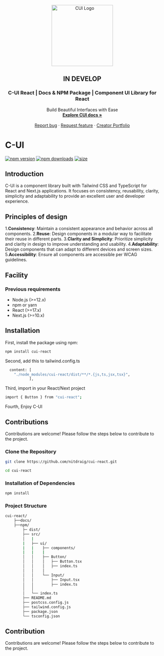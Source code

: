 <p align="center">
  <a href="https://c-ui.agustin.top/">
    <img src="https://res.cloudinary.com/draig/image/upload/v1720318582/cui/qri5p1r8fwfp8wvfc6l0.png" alt="CUI Logo" width="200" height="200">
  </a>
</p>
<h2 align="center">IN DEVELOP</h2>

<h3 align="center">C-UI React | Docs & NPM Package | Component UI Library for React</h3>

<p align="center">
  Build Beautiful Interfaces with Ease
  <br>
<a href="https://c-ui.agustin.top/"><strong>Explore CUI docs »</strong></a>
  <br>
  <br>
  <a href="https://github.com/nitdraig/cui-react/issues">Report bug</a>
  ·
  <a href="https://github.com/nitdraig/cui-react/issues">Request feature</a>
  ·
  <a href="https://agustin.top/">Creator Portfolio</a>
</p>

# C-UI

[![npm version](https://img.shields.io/npm/dm/cui-react.svg?style=flat-square)](https://www.npmjs.com/package/cui-react)
[![npm downloads](https://img.shields.io/npm/dm/cui-react.svg?style=flat-square)](https://www.npmjs.com/package/cui-react)
[![size](https://img.shields.io/bundlephobia/minzip/cui-react.svg?style=flat)](https://bundlephobia.com/result?p=cui-react)


## Introduction
C-UI is a component library built with Tailwind CSS and TypeScript for React and Next.js applications. It focuses on consistency, reusability, clarity, simplicity and adaptability to provide an excellent user and developer experience.

## Principles of design
1.**Consistency**: Maintain a consistent appearance and behavior across all components.
2.**Reuse**: Design components in a modular way to facilitate their reuse in different parts.
3.**Clarity and Simplicity**: Prioritize simplicity and clarity in design to improve understanding and usability.
4.**Adaptability**: Design components that can adapt to different devices and screen sizes.
5.**Accessibility**: Ensure all components are accessible per WCAG guidelines.

## Facility
### Previous requirements
- Node.js (>=12.x)
- npm or yarn
- React (>=17.x)
- Next.js (>=10.x)


## Installation

First, install the package using npm:

```bash
npm install cui-react
```
Second, add this to tailwind.config.ts
```bash
  content: [
    "./node_modules/cui-react/dist/**/*.{js,ts,jsx,tsx}",
           ], 

```
Third, import in your React/Next project
```bash
import { Button } from "cui-react";
```
Fourth, Enjoy C-UI

## Contributions
Contributions are welcome! Please follow the steps below to contribute to the project.

### Clone the Repository

```bash
git clone https://github.com/nitdraig/cui-react.git

cd cui-react
```
### Installation of Dependencies

```bash
npm install
```

### Project Structure

```bash
cui-react/
    ├──docs/ 
    ├──npm/
        ├─ dist/ 
        ├── src/
        │   |
        |   ├── ui/
        |   |    ├── components/
        |   |    |
        │   │    ├── Button/
        │   │    │   ├── Button.tsx
        │   │    │   ├── index.ts
        │   │    │   
        │   │    └── Input/
        │   │        ├── Input.tsx
        │   │        ├── index.ts
        │   │       
        │   └── index.ts
        ├── README.md
        ├── postcss.config.js
        ├── tailwind.config.js
        ├── package.json
        └── tsconfig.json
```

## Contribution
Contributions are welcome! Please follow the steps below to contribute to the project.
